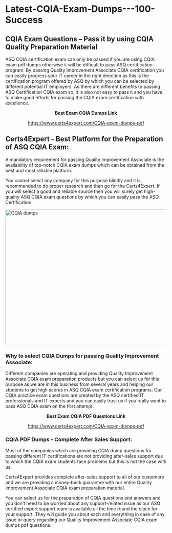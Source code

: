# Latest-CQIA-Exam-Dumps---100-Success
<h2><strong>CQIA Exam Questions &ndash; Pass it by using CQIA Quality Preparation Material</strong></h2>
<p>ASQ CQIA certification exam can only be passed if you are using CQIA exam pdf dumps otherwise it will be difficult to pass ASQ certification program. By passing Quality Improvement Associate CQIA certification you can easily progress your IT career in the right direction as this is the certification program offered by ASQ by which you can be selected by different potential IT employers. As there are different benefits to passing ASQ Certification CQIA exam so, it is also not easy to pass it and you have to make good efforts for passing the CQIA exam certification with excellence.</p>
<p style="text-align: center;"><strong>Best Exam CQIA Dumps Link</strong></p>
<p style="text-align: center;"><a href="https://www.certs4expert.com/CQIA-exam-dumps-pdf">https://www.certs4expert.com/CQIA-exam-dumps-pdf</a></p>
<h2><strong>Certs4Expert - Best Platform for the Preparation of ASQ CQIA Exam:&nbsp; </strong></h2>
<p>A mandatory requirement for passing Quality Improvement Associate is the availability of top-notch CQIA exam dumps which can be obtained from the best and most reliable platform.</p>
<p>You cannot select any company for this purpose blindly and it is, recommended to do proper research and then go for the Certs4Expert. If you will select a good and reliable source then you will surely get high-quality ASQ CQIA exam questions by which you can easily pass the ASQ Certification.</p>
<p><img style="display: block; margin-left: auto; margin-right: auto;" src="https://i.imgur.com/cCy1yN2.png" alt="CQIA dumps" width="750" height="422" /></p>
<h3><strong>Why to select CQIA Dumps for passing Quality Improvement Associate:</strong></h3>
<p>Different companies are operating and providing Quality Improvement Associate CQIA exam preparation products but you can select us for this purpose as we are in this business from several years and helping our students to get high scores in ASQ CQIA exam certification programs. Our CQIA practice exam questions are created by the ASQ certified IT professionals and IT experts and you can easily trust us if you really want to pass ASQ CQIA exam on the first attempt.</p>
<p style="text-align: center;"><strong>Best Exam CQIA PDF Questions Link</strong></p>
<p style="text-align: center;"><a href="https://www.certs4expert.com/CQIA-exam-dumps-pdf">https://www.certs4expert.com/CQIA-exam-dumps-pdf</a></p>
<h3><strong>CQIA PDF Dumps - Complete After Sales Support:</strong></h3>
<p>Most of the companies which are providing CQIA dump questions for passing different IT certifications are not providing after-sales support due to which the CQIA exam students face problems but this is not the case with us.</p>
<p>Certs4Expert provides complete after-sales support to all of our customers and we are providing a money-back guarantee with our entire Quality Improvement Associate CQIA exam preparation material.</p>
<p>You can select us for the preparation of CQIA questions and answers and you don&rsquo;t need to be worried about any support-related issue as our ASQ certified expert support team is available all the time round the clock for your support. They will guide you about each and everything in case of any issue or query regarding our Quality Improvement Associate CQIA exam dumps pdf questions.</p>
